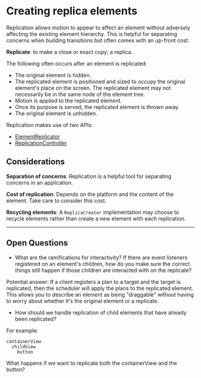 # Creating replica elements

Replication allows motion to appear to affect an element without adversely affecting the existing element hierarchy. This is helpful for separating concerns when building transitions but often comes with an up-front cost.

**Replicate**: to make a close or exact copy; a replica.

The following often occurs after an element is replicated:

- The original element is hidden.
- The replicated element is positioned and sized to occupy the original element's place on the screen. The replicated element may not necessarily be in the same node of the element tree.
- Motion is applied to the replicated element.
- Once its purpose is served, the replicated element is thrown away.
- The original element is unhidden.

Replication makes use of two APIs:

- [ElementReplicator](duplicator.md)
- [ReplicationController](replication_controller.md)

## Considerations

**Separation of concerns**: Replication is a helpful tool for separating concerns in an application.

**Cost of replication**: Depends on the platform and the content of the element. Take care to consider this cost.

**Recycling elements**: A `ReplicaCreator` implementation may choose to recycle elements rather than create a new element with each replication.

---

## Open Questions ##

- What are the ramifications for interactivity?  If there are event listeners registered on an element's children, how do you make sure the correct things still happen if those children are interacted with on the replicate?

Potential answer: If a client registers a plan to a target and the target is replicated, then the scheduler will apply the plans to the replicated element. This allows you to describe an element as being "draggable" without having to worry about whether it's the original element or a replicate.

- How should we handle replication of child elements that have already been replicated?

For example:

    containerView
      childView
        button

What happens if we want to replicate both the containerView and the button?
